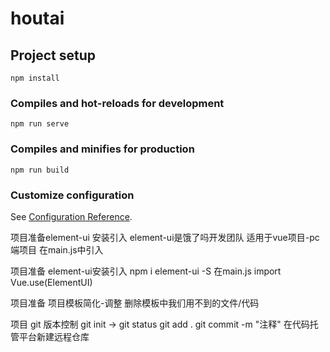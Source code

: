 # houtai

## Project setup
```
npm install
```

### Compiles and hot-reloads for development
```
npm run serve
```

### Compiles and minifies for production
```
npm run build
```

### Customize configuration
See [Configuration Reference](https://cli.vuejs.org/config/).

项目准备element-ui 安装引入
element-ui是饿了吗开发团队
适用于vue项目-pc端项目
在main.js中引入

项目准备 element-ui安装引入
npm i element-ui -S
在main.js import
Vue.use(ElementUI)

项目准备 项目模板简化-调整
删除模板中我们用不到的文件/代码

项目  git 版本控制
git init -> 
git status
git add .
git commit -m "注释"
在代码托管平台新建远程仓库